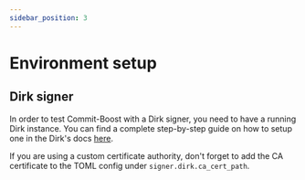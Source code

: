 ```yaml
---
sidebar_position: 3
---
```

# Environment setup

## Dirk signer

In order to test Commit-Boost with a Dirk signer, you need to have a running Dirk instance. You can find a complete step-by-step guide on how to setup one in the Dirk's docs [here](https://github.com/attestantio/dirk/blob/master/docs/distributed_key_generation.md).

If you are using a custom certificate authority, don't forget to add the CA certificate to the TOML config under `signer.dirk.ca_cert_path`.
